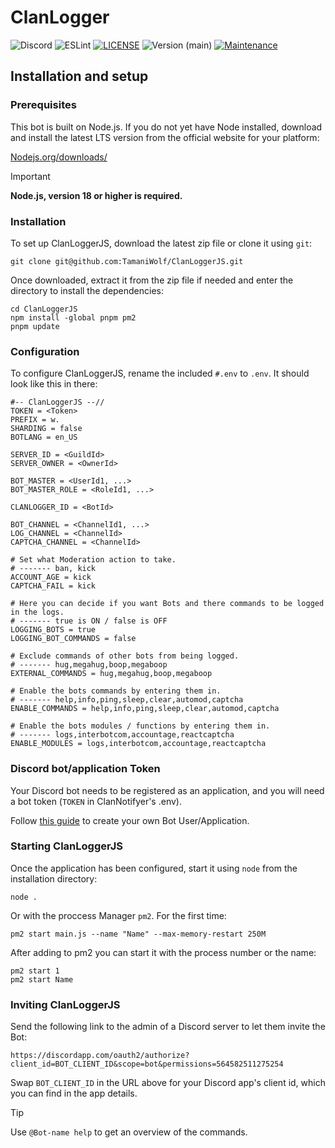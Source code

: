 # ClanLogger
![Discord](https://img.shields.io/discord/720746186788831323?style=flat-square&logo=discord&logoColor=%23ffffff&logoSize=auto&label=Eternal%20Clan&color=%237289da&link=https%3A%2F%2Fdiscord.gg%2FQXnbmW6dr3)
![ESLint](https://img.shields.io/badge/custom-%234B32C3?style=flat-square&logo=eslint&logoColor=%23ffffff&logoSize=auto&label=ESLint)
[![LICENSE](https://img.shields.io/github/license/EternalClan/ClanLogger?style=flat-square)](LICENSE)
![Version (main)](https://img.shields.io/github/package-json/v/EternalClan/ClanLogger/main?style=flat-square)<!-- 
![GitHub Actions Workflow Status](https://img.shields.io/github/actions/workflow/status/EternalClan/ClanLogger/nodejs.yml?branch=main&style=flat-square&link=https%3A%2F%2Fgithub.com%EternalClan%2FClanLogger%2Factions)
-->
[![Maintenance](https://img.shields.io/maintenance/yes/2025?style=flat-square)](https://github.com/EternalClan/ClanLogger/graphs/commit-activity)


## Installation and setup

### Prerequisites

This bot is built on Node.js. If you do not yet have Node installed, download and install the latest LTS version from the official website for your platform:

[Nodejs.org/downloads/](https://nodejs.org/en/download/)

> [!IMPORTANT]
> **Node.js, version 18 or higher is required.**

### Installation

To set up ClanLoggerJS, download the latest zip file or clone it using `git`:

    git clone git@github.com:TamaniWolf/ClanLoggerJS.git
    
Once downloaded, extract it from the zip file if needed and enter the directory to install the dependencies:

    cd ClanLoggerJS
    npm install -global pnpm pm2
    pnpm update

### Configuration
 
To configure ClanLoggerJS, rename the included `#.env` to `.env`. It should look like this in there:

```.env
#-- ClanLoggerJS --//
TOKEN = <Token>
PREFIX = w.
SHARDING = false
BOTLANG = en_US

SERVER_ID = <GuildId>
SERVER_OWNER = <OwnerId>

BOT_MASTER = <UserId1, ...>
BOT_MASTER_ROLE = <RoleId1, ...>

CLANLOGGER_ID = <BotId>

BOT_CHANNEL = <ChannelId1, ...>
LOG_CHANNEL = <ChannelId>
CAPTCHA_CHANNEL = <ChannelId>

# Set what Moderation action to take.
# ------- ban, kick
ACCOUNT_AGE = kick
CAPTCHA_FAIL = kick

# Here you can decide if you want Bots and there commands to be logged in the logs.
# ------- true is ON / false is OFF
LOGGING_BOTS = true
LOGGING_BOT_COMMANDS = false

# Exclude commands of other bots from being logged.
# ------- hug,megahug,boop,megaboop
EXTERNAL_COMMANDS = hug,megahug,boop,megaboop

# Enable the bots commands by entering them in.
# ------- help,info,ping,sleep,clear,automod,captcha
ENABLE_COMMANDS = help,info,ping,sleep,clear,automod,captcha

# Enable the bots modules / functions by entering them in.
# ------- logs,interbotcom,accountage,reactcaptcha
ENABLE_MODULES = logs,interbotcom,accountage,reactcaptcha
```

### Discord bot/application Token
Your Discord bot needs to be registered as an application, and you will need a bot token  (`TOKEN` in ClanNotifyer's .env).

Follow [this guide](https://github.com/reactiflux/discord-irc/wiki/Creating-a-discord-bot-&-getting-a-token) to create your own Bot User/Application.

### Starting ClanLoggerJS

Once the application has been configured, start it using `node` from the installation directory:

    node .

Or with the proccess Manager `pm2`.
For the first time:

    pm2 start main.js --name "Name" --max-memory-restart 250M

After adding to pm2 you can start it with the process number or the name:

    pm2 start 1
    pm2 start Name
  
### Inviting ClanLoggerJS

Send the following link to the admin of a Discord server to let them invite the Bot:

  `https://discordapp.com/oauth2/authorize?client_id=BOT_CLIENT_ID&scope=bot&permissions=564582511275254`
  
Swap `BOT_CLIENT_ID` in the URL above for your Discord app's client id, which you can find in the app details.

> [!TIP]
> Use `@Bot-name help` to get an overview of the commands.
